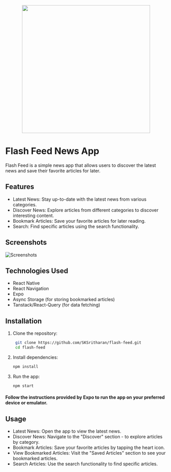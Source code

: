 <p align="center"><img src="./assets/adaptive-icon.png" width="400"></p>

# Flash Feed News App

Flash Feed is a simple news app that allows users to discover the latest news and save their favorite articles for later.

## Features

- Latest News: Stay up-to-date with the latest news from various categories.
- Discover News: Explore articles from different categories to discover interesting content.
- Bookmark Articles: Save your favorite articles for later reading.
- Search: Find specific articles using the search functionality.

## Screenshots

![Screenshots](./assets/screenshots/screenshots_1.png?raw=true "Screenshots")

<!-- <div style="display: flex; justify-content: space-between; align-items: center;">
    <div style="text-align: center; width: 22%;">
        <p>News Overview</p>
        <img src="./assets/screenshots/overview.png" alt="News Overview" title="News Overview" style="width: 100%; padding: 5px;" />
    </div>
    <div style="text-align: center; width: 22%;">
        <p>Single News page</p>
        <img src="./assets/screenshots/news_page.png" alt="Single News page" title="Single News page" style="width: 100%; padding: 5px;" />
    </div>
    <div style="text-align: center; width: 22%;">
        <p>Search Article</p>
        <img src="./assets/screenshots/search.png" alt="Search Article" title="Search Article" style="width: 100%; padding: 5px;" />
    </div>
    <div style="text-align: center; width: 22%;">
        <p>Saved Articles</p>
        <img src="./assets/screenshots/saved.png" alt="Saved Articles" title="Saved Articles" style="width: 100%; padding: 5px;" />
    </div>
</div> -->

## Technologies Used

- React Native
- React Navigation
- Expo
- Async Storage (for storing bookmarked articles)
- Tanstack/React-Query (for data fetching)

## Installation

1. Clone the repository:

   ```bash
    git clone https://github.com/SKSritharan/flash-feed.git
    cd flash-feed

   ```

2. Install dependencies:

   ```bash
   npm install

   ```

3. Run the app:
   ```bash
   npm start
   ```

#### Follow the instructions provided by Expo to run the app on your preferred device or emulator.

## Usage

- Latest News: Open the app to view the latest news.
- Discover News: Navigate to the "Discover" section - to explore articles by category.
- Bookmark Articles: Save your favorite articles by tapping the heart icon.
- View Bookmarked Articles: Visit the "Saved Articles" section to see your bookmarked articles.
- Search Articles: Use the search functionality to find specific articles.
